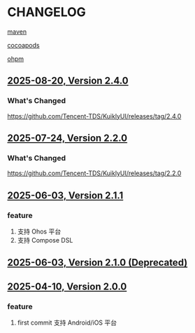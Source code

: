 # CHANGELOG

[maven](https://repo1.maven.org/maven2/com/tencent/kuikly-open/)

[cocoapods](https://cocoapods.org/pods/OpenKuiklyIOSRender)

[ohpm](https://ohpm.openharmony.cn/#/cn/detail/@kuikly-open%2Frender)

## [2025-08-20, Version 2.4.0](https://github.com/Tencent-TDS/KuiklyUI/tree/2.4.0)
### What's Changed
https://github.com/Tencent-TDS/KuiklyUI/releases/tag/2.4.0

## [2025-07-24, Version 2.2.0](https://github.com/Tencent-TDS/KuiklyUI/tree/2.2.0)
### What's Changed
https://github.com/Tencent-TDS/KuiklyUI/releases/tag/2.2.0

## [2025-06-03, Version 2.1.1](https://github.com/Tencent-TDS/KuiklyUI/tree/2.1.1)
### feature
1. 支持 Ohos 平台
2. 支持 Compose DSL

## [2025-06-03, Version 2.1.0 (Deprecated)](https://github.com/Tencent-TDS/KuiklyUI/tree/2.1.0)

## [2025-04-10, Version 2.0.0](https://github.com/Tencent-TDS/KuiklyUI/tree/2.0.0)
### feature
1. first commit 支持 Android/iOS 平台